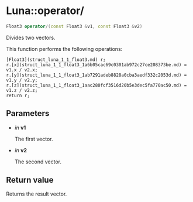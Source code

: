 # Luna::operator/

```c++
Float3 operator/(const Float3 &v1, const Float3 &v2)
```

Divides two vectors. 

This function performs the following operations: 
```
[Float3](struct_luna_1_1_float3.md) r;
r.[x](struct_luna_1_1_float3_1a6b05cac69c0301ab972c27ce208373be.md) = v1.x / v2.x;
r.[y](struct_luna_1_1_float3_1ab7291adeb8828a0cba3aedf332c2053d.md) = v1.y / v2.y;
r.[z](struct_luna_1_1_float3_1aac280fcf3516d20b5e3dec5fa770ac50.md) = v1.z / v2.z;
return r;
```


## Parameters
* *in* **v1**

    The first vector. 

* *in* **v2**

    The second vector. 

## Return value
Returns the result vector. 

